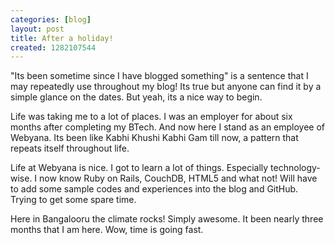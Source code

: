 ```yaml
---
categories: [blog]
layout: post
title: After a holiday!
created: 1282107544
---
```

"Its been sometime since I have blogged something" is a sentence that I may repeatedly use throughout my blog! Its true but anyone can find it by a simple glance on the dates. But yeah, its a nice way to begin.

Life was taking me to a lot of places. I was an employer for about six months after completing my BTech. And now here I stand as an employee of Webyana. Its been like Kabhi Khushi Kabhi Gam till now, a pattern that repeats itself throughout life.

Life at Webyana is nice. I got to learn a lot of things. Especially technology-wise. I now know Ruby on Rails, CouchDB, HTML5 and what not! Will have to add some sample codes and experiences into the blog and GitHub. Trying to get some spare time.

Here in Bangalooru the climate rocks! Simply awesome. It been nearly three months that I am here. Wow, time is going fast.
